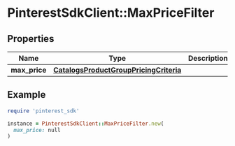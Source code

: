 # PinterestSdkClient::MaxPriceFilter

## Properties

| Name | Type | Description | Notes |
| ---- | ---- | ----------- | ----- |
| **max_price** | [**CatalogsProductGroupPricingCriteria**](.md) |  |  |

## Example

```ruby
require 'pinterest_sdk'

instance = PinterestSdkClient::MaxPriceFilter.new(
  max_price: null
)
```

